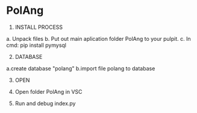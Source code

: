# PolAng

1. INSTALL PROCESS

a. Unpack files
b. Put out main aplication folder PolAng to your pulpit.
c. In cmd: pip install pymysql

2. DATABASE

a.create database "polang"
b.import file polang to database

3. OPEN

1. Open folder PolAng in VSC
2. Run and debug index.py
